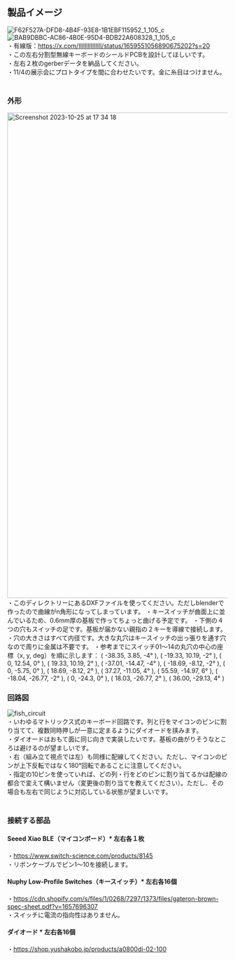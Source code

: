 ## 製品イメージ   
![F62F527A-DFD8-4B4F-93E8-1B1EBF115952_1_105_c](https://github.com/TakumaOnishi/Fish_Keyboard/assets/85474111/8817a011-7b03-4b77-99a9-8aa4c733a862)   
![BAB9DBBC-AC86-4B0E-95D4-BDB22A608328_1_105_c](https://github.com/TakumaOnishi/Fish_Keyboard/assets/85474111/be80290b-0eeb-48db-98b2-b7105fdbc2c0)   
・有線版：https://x.com/IlllIlllIlIlIll/status/1659551056890675202?s=20   
・この左右分割型無線キーボードのシールドPCBを設計してほしいです。    
・左右２枚のgerberデータを納品してください。   
・11/4の展示会にプロトタイプを間に合わせたいです。金に糸目はつけません。   
　　　
### 外形   
<img width="1108" alt="Screenshot 2023-10-25 at 17 34 18" src="https://github.com/TakumaOnishi/Fish_Keyboard/assets/85474111/093ee2c0-f2f1-49cc-9dd0-9f56edf53f8c">   
・このディレクトリーにあるDXFファイルを使ってください。ただしblenderで作ったので曲線がn角形になってしまっています。   
・キースイッチが曲面上に並んでいるため、0.6mm厚の基板で作ってちょっと曲げる予定です。   
・下側の４つの穴もスイッチの足です。基板が届かない親指の２キーを導線で接続します。   
・穴の大きさはすべて内径です。大きな丸穴はキースイッチの出っ張りを通す穴なので周りに金属は不要です。   
・参考までにスイッチ01〜14の丸穴の中心の座標（x, y, deg）を順に示します：
( -38.35, 3.85, -4° ), ( -19.33, 10.19, -2° ), ( 0, 12.54, 0° ), ( 19.33, 10.19, 2° ), 
( -37.01, -14.47, -4° ), ( -18.69, -8.12, -2° ), ( 0, -5.75, 0° ), ( 18.69, -8.12, 2° ), ( 37.27, -11.05, 4° ), ( 55.59, -14.97, 6° ), 
( -18.04, -26.77, -2° ), ( 0, -24.3, 0° ), ( 18.03, -26.77, 2° ), ( 36.00, -29.13, 4° )
   
### 回路図   
![fish_circuit](https://github.com/TakumaOnishi/Fish_Keyboard/assets/85474111/a8ac8cfc-46d9-45ee-8f97-74705f85cb98)   
・いわゆるマトリックス式のキーボード回路です。列と行をマイコンのピンに割り当てて、複数同時押しが一意に定まるようにダイオードを挟みます。  
・ダイオードはおもて面に同じ向きで実装したいです。基板の曲がりそうなところは避けるのが望ましいです。   
・右（組み立て視点では左）も同様に配線してください。ただし、マイコンのピンが上下反転ではなく180°回転であることに注意してください。   
・指定の10ピンを使っていれば、どの列・行をどのピンに割り当てるかは配線の都合で変えて構いません（変更後の割り当てを教えてください）。ただし、その場合も左右で同じように対応している状態が望ましいです。   
　　　
### 接続する部品   
#### Seeed Xiao BLE（マイコンボード）* 左右各１枚   
・https://www.switch-science.com/products/8145  
・リボンケーブルでピン1〜10を接続します。   
#### Nuphy Low-Profile Switches（キースイッチ）* 左右各16個   
・https://cdn.shopify.com/s/files/1/0268/7297/1373/files/gateron-brown-spec-sheet.pdf?v=1657696307   
・スイッチに電流の指向性はありません。      
#### ダイオード * 左右各16個   
・https://shop.yushakobo.jp/products/a0800di-02-100   
